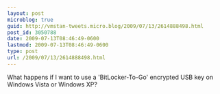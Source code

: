 ```yaml
---
layout: post
microblog: true
guid: http://vmstan-tweets.micro.blog/2009/07/13/2614888498.html
post_id: 3050788
date: 2009-07-13T08:46:49-0600
lastmod: 2009-07-13T08:46:49-0600
type: post
url: /2009/07/13/2614888498.html
---
```

What happens if I want to use a 'BitLocker-To-Go' encrypted USB key on Windows Vista or Windows XP?

